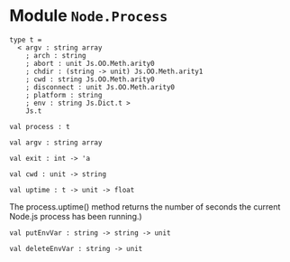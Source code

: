 # Module `Node.Process`
```
type t =
  < argv : string array
    ; arch : string
    ; abort : unit Js.OO.Meth.arity0
    ; chdir : (string -> unit) Js.OO.Meth.arity1
    ; cwd : string Js.OO.Meth.arity0
    ; disconnect : unit Js.OO.Meth.arity0
    ; platform : string
    ; env : string Js.Dict.t >
    Js.t
```
```
val process : t
```
```
val argv : string array
```
```
val exit : int -> 'a
```
```
val cwd : unit -> string
```
```
val uptime : t -> unit -> float
```
The process.uptime() method returns the number of seconds the current Node.js process has been running.)
```
val putEnvVar : string -> string -> unit
```
```
val deleteEnvVar : string -> unit
```
